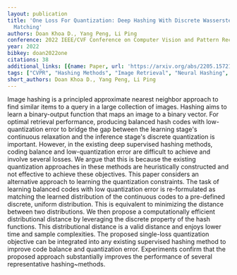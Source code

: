 ```yaml
---
layout: publication
title: 'One Loss For Quantization: Deep Hashing With Discrete Wasserstein Distributional
  Matching'
authors: Doan Khoa D., Yang Peng, Li Ping
conference: 2022 IEEE/CVF Conference on Computer Vision and Pattern Recognition (CVPR)
year: 2022
bibkey: doan2022one
citations: 38
additional_links: [{name: Paper, url: 'https://arxiv.org/abs/2205.15721'}]
tags: ["CVPR", "Hashing Methods", "Image Retrieval", "Neural Hashing", "Quantization", "Supervised"]
short_authors: Doan Khoa D., Yang Peng, Li Ping
---
```

Image hashing is a principled approximate nearest neighbor approach to find
similar items to a query in a large collection of images. Hashing aims to learn
a binary-output function that maps an image to a binary vector. For optimal
retrieval performance, producing balanced hash codes with low-quantization
error to bridge the gap between the learning stage's continuous relaxation and
the inference stage's discrete quantization is important. However, in the
existing deep supervised hashing methods, coding balance and low-quantization
error are difficult to achieve and involve several losses. We argue that this
is because the existing quantization approaches in these methods are
heuristically constructed and not effective to achieve these objectives. This
paper considers an alternative approach to learning the quantization
constraints. The task of learning balanced codes with low quantization error is
re-formulated as matching the learned distribution of the continuous codes to a
pre-defined discrete, uniform distribution. This is equivalent to minimizing
the distance between two distributions. We then propose a computationally
efficient distributional distance by leveraging the discrete property of the
hash functions. This distributional distance is a valid distance and enjoys
lower time and sample complexities. The proposed single-loss quantization
objective can be integrated into any existing supervised hashing method to
improve code balance and quantization error. Experiments confirm that the
proposed approach substantially improves the performance of several
representative hashing~methods.